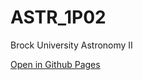 # ASTR_1P02
Brock University Astronomy II

[Open in Github Pages](https://tvand08.github.io/ASTR_1P02/)

